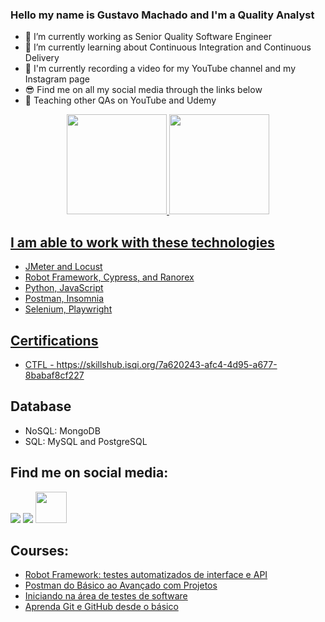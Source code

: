 ### Hello my name is Gustavo Machado and I'm a Quality Analyst

- 🔭 I’m currently working as Senior Quality Software Engineer
- 🌱 I’m currently learning about Continuous Integration and Continuous Delivery
- 🎥 I'm currently recording a video for my YouTube channel and my Instagram page
- 😎 Find me on all my social media through the links below
- 📘 Teaching other QAs on YouTube and Udemy

<div align="center">
  <a href="https://github.com/gesmachado">
  <img height="160em" src="https://github-readme-stats-sigma-five.vercel.app/api?username=gesmachado&show_icons=true&theme=vision-friendly-dark&include_all_commits=true&count_private=true"/>
  <img height="160em" src="https://github-readme-stats-sigma-five.vercel.app/api/top-langs/?username=gesmachado&layout=compact&langs_count=7&theme=vision-friendly-dark"/>
</div>
 
## I am able to work with these technologies
  * JMeter and Locust
  * Robot Framework, Cypress, and Ranorex
  * Python, JavaScript
  * Postman, Insomnia
  * Selenium, Playwright
  
## Certifications
  * CTFL - https://skillshub.isqi.org/7a620243-afc4-4d95-a677-8babaf8cf227
   
## Database
  * NoSQL: MongoDB
  * SQL: MySQL and PostgreSQL
  
## Find me on social media: 
  <a href="https://www.linkedin.com/in/qagesmachado/" target="_blank"><img src="https://img.shields.io/badge/-LinkedIn-%230077B5?style=for-the-badge&logo=linkedin&logoColor=white" target="_blank"></a>
  <a href="https://www.youtube.com/@qagesmachado" target="_blank"><img src="https://img.shields.io/badge/YouTube-red?style=for-the-badge&logo=youtube&logoColor=white" target="_blank"></a>
  <a href="https://linktr.ee/qagesmachado" target="_blank"><img src="https://user-images.githubusercontent.com/12532733/90986349-ce9c2600-e547-11ea-9fd5-808801bb5a7d.png" target="_blank"  width="50" height="50" ></a> 

## Courses: 
  * <a href="https://www.udemy.com/course/robot-framework-testes-automatizados-de-interface-e-api/?referralCode=3328501F5ADA67F6232B"> Robot Framework: testes automatizados de interface e API</a>
  * <a href="https://www.udemy.com/course/postman-do-basico-ao-avancado-com-projetos/?referralCode=3ED49D8F294C92F0B8A1"> Postman do Básico ao Avançado com Projetos</a>
  * <a href="https://www.udemy.com/course/iniciando-na-area-de-testes-de-software/?referralCode=EA0BC9A8C708B9EBEE5D"> Iniciando na área de testes de software</a>
  * <a href="https://www.udemy.com/course/aprenda-git-e-github-desde-o-basico/?referralCode=007EDB0484C211DD47EB"> Aprenda Git e GitHub desde o básico</a>

  
 
